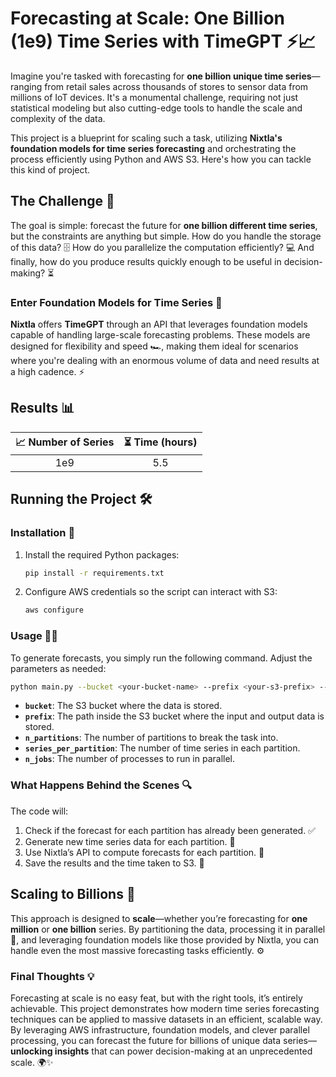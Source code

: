# Forecasting at Scale: One Billion (1e9) Time Series with TimeGPT ⚡📈

Imagine you're tasked with forecasting for **one billion unique time series**—ranging from retail sales across thousands of stores to sensor data from millions of IoT devices. It's a monumental challenge, requiring not just statistical modeling but also cutting-edge tools to handle the scale and complexity of the data.

This project is a blueprint for scaling such a task, utilizing **Nixtla's foundation models for time series forecasting** and orchestrating the process efficiently using Python and AWS S3. Here's how you can tackle this kind of project.

## The Challenge 🎯

The goal is simple: forecast the future for **one billion different time series**, but the constraints are anything but simple. How do you handle the storage of this data? 🗄️ How do you parallelize the computation efficiently? 💻 And finally, how do you produce results quickly enough to be useful in decision-making? ⏳

### Enter Foundation Models for Time Series 🚀

**Nixtla** offers **TimeGPT** through an API that leverages foundation models capable of handling large-scale forecasting problems. These models are designed for flexibility and speed 🏎️, making them ideal for scenarios where you're dealing with an enormous volume of data and need results at a high cadence. ⚡

## Results 📊

| 📈 **Number of Series** | ⏳ **Time (hours)** |
|:-----------------------:|:------------------:|
| 1e9                     | 5.5                |

## Running the Project 🛠️

### Installation 🧩

1. Install the required Python packages:
   ```bash
   pip install -r requirements.txt
   ```

2. Configure AWS credentials so the script can interact with S3:
   ```bash
   aws configure
   ```

### Usage 🏃‍♂️

To generate forecasts, you simply run the following command. Adjust the parameters as needed:

```bash
python main.py --bucket <your-bucket-name> --prefix <your-s3-prefix> --n_partitions 1000 --series_per_partition 1000000 --n_jobs 5
```

- **`bucket`**: The S3 bucket where the data is stored.
- **`prefix`**: The path inside the S3 bucket where the input and output data is stored.
- **`n_partitions`**: The number of partitions to break the task into.
- **`series_per_partition`**: The number of time series in each partition.
- **`n_jobs`**: The number of processes to run in parallel.

### What Happens Behind the Scenes 🔍

The code will:

1. Check if the forecast for each partition has already been generated. ✅
2. Generate new time series data for each partition. 🧬
3. Use Nixtla’s API to compute forecasts for each partition. 🔮
4. Save the results and the time taken to S3. 💾

## Scaling to Billions 🚀

This approach is designed to **scale**—whether you’re forecasting for **one million** or **one billion** series. By partitioning the data, processing it in parallel 🧠, and leveraging foundation models like those provided by Nixtla, you can handle even the most massive forecasting tasks efficiently. ⚙️

### Final Thoughts 💡

Forecasting at scale is no easy feat, but with the right tools, it’s entirely achievable. This project demonstrates how modern time series forecasting techniques can be applied to massive datasets in an efficient, scalable way. By leveraging AWS infrastructure, foundation models, and clever parallel processing, you can forecast the future for billions of unique data series—**unlocking insights** that can power decision-making at an unprecedented scale. 🌍✨
